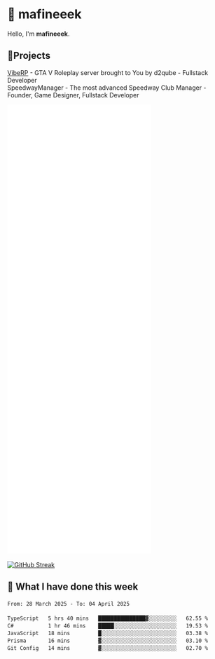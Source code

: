 # 👋 mafineeek
Hello, I'm **mafineeek**.

## 📝Projects

[VibeRP](https://v-rp.pl) - GTA V Roleplay server brought to You by d2qube - Fullstack Developer<br/>
SpeedwayManager - The most advanced Speedway Club Manager - Founder, Game Designer, Fullstack Developer


![](./github-metrics.svg)

[![GitHub Streak](https://streak-stats.demolab.com/?user=mafineeek)](https://git.io/streak-stats)

## 📰 What I have done this week
<!--START_SECTION:waka-->

```txt
From: 28 March 2025 - To: 04 April 2025

TypeScript   5 hrs 40 mins   ███████████████▓░░░░░░░░░   62.55 %
C#           1 hr 46 mins    █████░░░░░░░░░░░░░░░░░░░░   19.53 %
JavaScript   18 mins         █░░░░░░░░░░░░░░░░░░░░░░░░   03.38 %
Prisma       16 mins         ▓░░░░░░░░░░░░░░░░░░░░░░░░   03.10 %
Git Config   14 mins         ▓░░░░░░░░░░░░░░░░░░░░░░░░   02.70 %
```

<!--END_SECTION:waka-->
